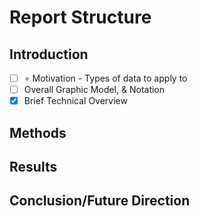 Report Structure
================

Introduction
------------

-	[ ] $\circ$ Motivation - Types of data to apply to
-	[ ] Overall Graphic Model, & Notation
-	[x] Brief Technical Overview

Methods
-------

Results
-------

Conclusion/Future Direction
---------------------------

